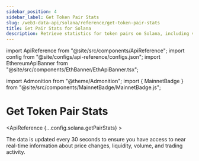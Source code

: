 ```yaml
---
sidebar_position: 4
sidebar_label: Get Token Pair Stats
slug: /web3-data-api/solana/reference/get-token-pair-stats
title: Get Pair Stats for Solana
description: Retrieve statistics for token pairs on Solana, including volume and liquidity data.
---
```


import ApiReference from "@site/src/components/ApiReference";
import config from "@site/configs/api-reference/configs.json";
import EthereumApiBanner from "@site/src/components/EthBanner/EthApiBanner.tsx";

import Admonition from "@theme/Admonition";
import { MainnetBadge } from "@site/src/components/MainnetBadge/MainnetBadge.js";

# Get Token Pair Stats <MainnetBadge />

<ApiReference {...config.solana.getPairStats} >
<EthereumApiBanner
  customTitle="Looking for token pair stats on EVM?"
  customText="Access token pair stats on EVM using our API."
  customButtonText="Explore EVM API"
  customButtonLink="/web3-data-api/evm/reference/get-token-pair-stats"
/>

<Admonition type="info" title="Note">

<p>
The data is updated every 30 seconds to ensure you have access to near real-time information about price changes, liquidity, volume, and trading activity.

</p>
</Admonition>
</ApiReference>
